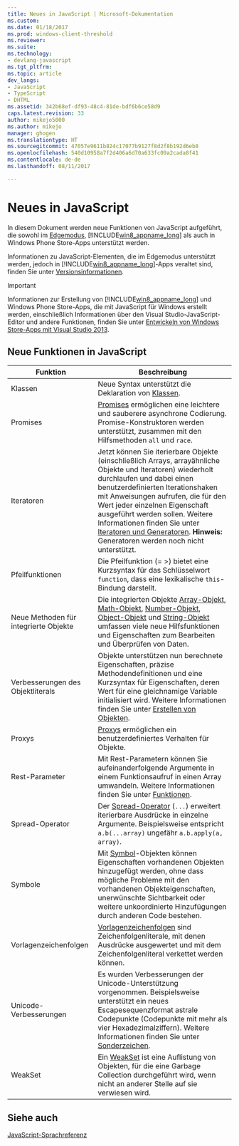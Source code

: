 ```yaml
---
title: Neues in JavaScript | Microsoft-Dokumentation
ms.custom: 
ms.date: 01/18/2017
ms.prod: windows-client-threshold
ms.reviewer: 
ms.suite: 
ms.technology:
- devlang-javascript
ms.tgt_pltfrm: 
ms.topic: article
dev_langs:
- JavaScript
- TypeScript
- DHTML
ms.assetid: 342b68ef-df93-48c4-81de-bdf6b6ce58d9
caps.latest.revision: 33
author: mikejo5000
ms.author: mikejo
manager: ghogen
ms.translationtype: HT
ms.sourcegitcommit: 47057e9611b824c17077b9127f8d2f8b192d6eb8
ms.openlocfilehash: 540d10958a7f2d406a6d70a633fc09a2cada8f41
ms.contentlocale: de-de
ms.lasthandoff: 08/11/2017

---
```

# <a name="what39s-new-in-javascript"></a>Neues in JavaScript
In diesem Dokument werden neue Funktionen von JavaScript aufgeführt, die sowohl im [Edgemodus](http://blogs.msdn.com/b/ie/archive/2014/11/11/living-on-the-edge-our-next-step-in-interoperability.aspx), [!INCLUDE[win8_appname_long](../javascript/includes/win8-appname-long-md.md)] als auch in Windows Phone Store-Apps unterstützt werden.  
  
 Informationen zu JavaScript-Elementen, die im Edgemodus unterstützt werden, jedoch in [!INCLUDE[win8_appname_long](../javascript/includes/win8-appname-long-md.md)]-Apps veraltet sind, finden Sie unter [Versionsinformationen](../javascript/reference/javascript-version-information.md).  
  
> [!IMPORTANT]
>  Informationen zur Erstellung von [!INCLUDE[win8_appname_long](../javascript/includes/win8-appname-long-md.md)] und Windows Phone Store-Apps, die mit JavaScript für Windows erstellt werden, einschließlich Informationen über den Visual Studio-JavaScript-Editor und andere Funktionen, finden Sie unter [Entwickeln von Windows Store-Apps mit Visual Studio 2013](http://go.microsoft.com/fwlink/p/?LinkID=238263).  
  
## <a name="new-features-in-javascript"></a>Neue Funktionen in JavaScript  
  
|Funktion|Beschreibung|  
|-------------|-----------------|  
|Klassen|Neue Syntax unterstützt die Deklaration von [Klassen](../javascript/reference/class-statement-javascript.md).|  
|Promises|[Promises](../javascript/reference/promise-object-javascript.md) ermöglichen eine leichtere und sauberere asynchrone Codierung. Promise-Konstruktoren werden unterstützt, zusammen mit den Hilfsmethoden `all` und `race`.|  
|Iteratoren|Jetzt können Sie iterierbare Objekte (einschließlich Arrays, arrayähnliche Objekte und Iteratoren) wiederholt durchlaufen und dabei einen benutzerdefinierten Iterationshaken mit Anweisungen aufrufen, die für den Wert jeder einzelnen Eigenschaft ausgeführt werden sollen. Weitere Informationen finden Sie unter [Iteratoren und Generatoren](../javascript/advanced/iterators-and-generators-javascript.md). **Hinweis:** Generatoren werden noch nicht unterstützt.|  
|Pfeilfunktionen|Die Pfeilfunktion (= >) bietet eine Kurzsyntax für das Schlüsselwort `function`, dass eine lexikalische `this`-Bindung darstellt.|  
|Neue Methoden für integrierte Objekte|Die integrierten Objekte [Array-Objekt](../javascript/reference/array-object-javascript.md), [Math-Objekt](../javascript/reference/math-object-javascript.md), [Number-Objekt](../javascript/reference/number-object-javascript.md), [Object-Objekt](../javascript/reference/object-object-javascript.md) und [String-Objekt](../javascript/reference/string-object-javascript.md) umfassen viele neue Hilfsfunktionen und Eigenschaften zum Bearbeiten und Überprüfen von Daten.|  
|Verbesserungen des Objektliterals|Objekte unterstützen nun berechnete Eigenschaften, präzise Methodendefinitionen und eine Kurzsyntax für Eigenschaften, deren Wert für eine gleichnamige Variable initialisiert wird. Weitere Informationen finden Sie unter [Erstellen von Objekten](../javascript/creating-objects-javascript.md).|  
|Proxys|[Proxys](../javascript/reference/proxy-object-javascript.md) ermöglichen ein benutzerdefiniertes Verhalten für Objekte.|  
|Rest-Parameter|Mit Rest-Parametern können Sie aufeinanderfolgende Argumente in einem Funktionsaufruf in einen Array umwandeln. Weitere Informationen finden Sie unter [Funktionen](../javascript/functions-javascript.md).|  
|Spread-Operator|Der [Spread-Operator](../javascript/reference/spread-operator-decrement-dot-dot-dot-javascript.md) (`...`) erweitert iterierbare Ausdrücke in einzelne Argumente. Beispielsweise entspricht `a.b(...array)` ungefähr `a.b.apply(a, array)`.|  
|Symbole|Mit [Symbol](../javascript/reference/symbol-object-javascript.md)-Objekten können Eigenschaften vorhandenen Objekten hinzugefügt werden, ohne dass mögliche Probleme mit den vorhandenen Objekteigenschaften, unerwünschte Sichtbarkeit oder weitere unkoordinierte Hinzufügungen durch anderen Code bestehen.|  
|Vorlagenzeichenfolgen|[Vorlagenzeichenfolgen](../javascript/advanced/template-strings-javascript.md) sind Zeichenfolgenliterale, mit denen Ausdrücke ausgewertet und mit dem Zeichenfolgenliteral verkettet werden können.|  
|Unicode-Verbesserungen|Es wurden Verbesserungen der Unicode-Unterstützung vorgenommen. Beispielsweise unterstützt ein neues Escapesequenzformat astrale Codepunkte (Codepunkte mit mehr als vier Hexadezimalziffern). Weitere Informationen finden Sie unter [Sonderzeichen](../javascript/advanced/special-characters-javascript.md).|  
|WeakSet|Ein [WeakSet](../javascript/reference/weakset-object-javascript.md) ist eine Auflistung von Objekten, für die eine Garbage Collection durchgeführt wird, wenn nicht an anderer Stelle auf sie verwiesen wird.|  
  
## <a name="see-also"></a>Siehe auch  
 [JavaScript-Sprachreferenz](../javascript/javascript-language-reference.md)
